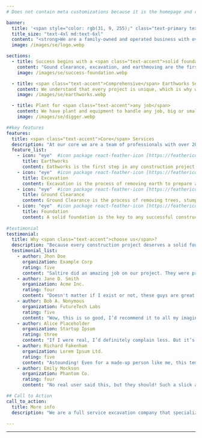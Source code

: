 ```yaml
---
# Does not contain meta customizations because it is the homepage and config is already set in the config file

banner:
  title: '<span style="color: rgb(31, 9, 255);" class="text-primary text-accent text-shadow-[0px_1px_2px] shadow-accent/5"> Excavation <span class="text-accent">excellence</span> in Melbourne and beyond...</span>'
  title_size: "text-4xl md:text-6xl"
  content: "<strong>We are a family-owned and operated business with over 20 years of experience in the construction industry. We pride ourselves on providing a professional and reliable service to all our clients.</strong>"  
  image: /images/se/logo.webp  

sections:
  - title: Success begins with a <span class="text-accent">solid foundation</span>
    content: "Gound clearance, excavation, and earthmoving are the first steps in any construction project. We have the experience and equipment to get the job done right the first time. Our team of professionals will work with you to ensure your project is completed on time and within budget."
    image: /images/se/success-foundation.webp

  - title: <span class="text-accent">Comprehensive</span> Earthworks Services
    content: We understand that every project is unique, which is why we offer a wide range of earthworks services to meet your specific needs. From site preparation to trenching and backfilling, we have the expertise to handle any job, big or small.
    image: /images/se/earthworks.webp

  - title: Plant for <span class="text-accent">any job</span>
    content: We have plant and equipment to handle any job, big or small. Our fleet of excavators, bobcats, and trucks are well-maintained and operated by experienced professionals. Contact us today to learn more about our plant hire services.
    image: /images/se/digger.webp

##key features
features:
  title: <span class="text-accent">Core</span> Services
  description: "At our core we are a team of professionals with over 20 years of experience in the construction industry. We pride ourselves on providing a professional and reliable service to all our clients. Our core services include:"
  feature_list:
    - icon: "eye"  #icon package react-feather-icon [https://feathericons.com/]
      title: Earthworks
      content: Eathworks is the first step in any construction project. We have the experience and equipment to handle any job, big or small.
    - icon: "eye"  #icon package react-feather-icon [https://feathericons.com/]
      title: Excavation
      content: Excavation is the process of removing earth to prepare a site for construction. We have the expertise to handle any excavation job, big or small.
    - icon: "eye"  #icon package react-feather-icon [https://feathericons.com/]
      title: Ground Clearance
      content: Ground Clearance is the process of removing trees, stumps, and other debris from a site to prepare it for construction. We have the equipment and expertise to handle any ground clearance job, big or small.
    - icon: "eye"  #icon package react-feather-icon [https://feathericons.com/]
      title: Foundation
      content: A solid foundation is the key to any successful construction project. We have the experience and equipment to ensure your project has a solid foundation.      
  
#testimonial
testimonial:
  title: Why <span class="text-accent">choose us</span>?
  description: "Because every construction project deserves a solid foundation. Here's what our satisfied customers have to say about our services..."
  testimonial_list:
    - author: Jhon Doe
      organization: Example Corp
      rating: five
      content: "Saltire did an amazing job on our project. They were professional, reliable, and completed the job on time and within budget."
    - author: Jane D. Smith
      organization: Acme Inc.
      rating: four
      content: "Doesn't matter if I exist or not, these guys are great!<br><br><br>"
    - author: Bob A. Nonymous
      organization: FutureTech Labs
      rating: five
      content: "Wow, this is so good, I’d recommend it to all my imaginary friends.<br><br><br>"
    - author: Alice Placeholder
      organization: Startup Ipsum
      rating: three
      content: "If I were real, I’d definitely complain less. But it’s still pretty good!<br><br><br>"
    - author: Richard Fakenham
      organization: Lorem Ipsum Ltd.
      rating: five
      content: "Astounding! Even for a made-up person like me, this template <b class='text-accent'>exceeds expectations</b>.<br><br>"
    - author: Emily Mockson
      organization: Phantom Co.
      rating: four
      content: "No real user said this, but they should! Such a slick and modern experience.<br><br><br>"

## Call to Action
call_to_action:
  title: More info
  description: "We are a full service excavation company that specializes in residential and commercial projects. Our team of professionals has the experience and equipment to handle any job, big or small. Contact us today to learn more about our services and how we can help you with your next project."

---
```

---
